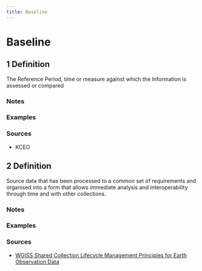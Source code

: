 ```yaml
---
title: Baseline
---
```


# Baseline

## 1 Definition

The Reference Period, time or measure against which the Information is assessed or compared

### Notes 

### Examples 

### Sources
- KCEO

## 2 Definition
Source data that has been processed to a common set of requirements and organised into a form that allows immediate analysis and interoperability through time and with other collections.

### Notes

### Examples

### Sources
- [WGISS Shared Collection Lifecycle Management Principles for Earth Observation Data]([url](https://ceos.org/document_management/Working_Groups/WGISS/Documents/Shared%20Collection%20Lifecycle%20Management%20Principles%20for%20Earth%20Observation%20Data_March2025.pdf))
